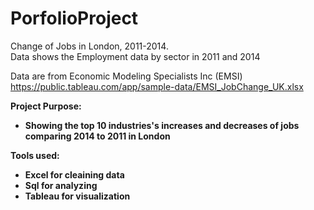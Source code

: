 # PorfolioProject
Change of Jobs in London, 2011-2014.		
Data shows the Employment data by sector in 2011 and 2014


Data are from Economic Modeling Specialists Inc (EMSI) https://public.tableau.com/app/sample-data/EMSI_JobChange_UK.xlsx

<b>Project Purpose:<b>
* Showing the top 10 industries's increases and decreases of jobs comparing 2014 to 2011 in London

<b>Tools used:<b>

* Excel for cleaining data
* Sql for analyzing
* Tableau for visualization<b>
